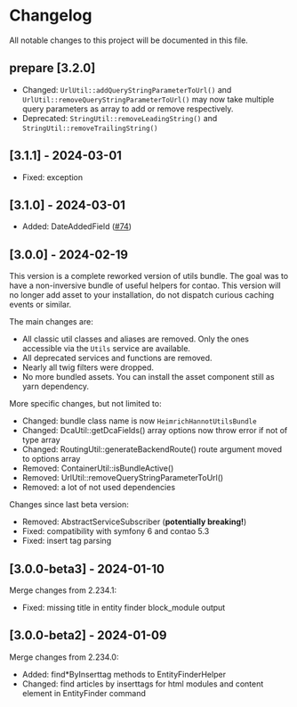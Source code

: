 # Changelog

All notable changes to this project will be documented in this file.

## prepare [3.2.0]
- Changed: `UrlUtil::addQueryStringParameterToUrl()` and `UrlUtil::removeQueryStringParameterToUrl()`
    may now take multiple query parameters as array to add or remove respectively.
- Deprecated: `StringUtil::removeLeadingString()` and `StringUtil::removeTrailingString()`

## [3.1.1] - 2024-03-01
- Fixed: exception

## [3.1.0] - 2024-03-01
- Added: DateAddedField ([#74](https://github.com/heimrichhannot/contao-utils-bundle/pull/74))

## [3.0.0] - 2024-02-19
This version is a complete reworked version of utils bundle. 
The goal was to have a non-inversive bundle of useful helpers for contao.
This version will no longer add asset to your installation, do not dispatch curious caching events or similar.

The main changes are:
- All classic util classes and aliases are removed. Only the ones accessible via the `Utils` service are available.
- All deprecated services and functions are removed.
- Nearly all twig filters were dropped.
- No more bundled assets. You can install the asset component still as yarn dependency.

More specific changes, but not limited to:
- Changed: bundle class name is now `HeimrichHannotUtilsBundle`
- Changed: DcaUtil::getDcaFields() array options now throw error if not of type array
- Changed: RoutingUtil::generateBackendRoute() route argument moved to options array
- Removed: ContainerUtil::isBundleActive()
- Removed: UrlUtil::removeQueryStringParameterToUrl()
- Removed: a lot of not used dependencies

Changes since last beta version:
- Removed: AbstractServiceSubscriber (**potentially breaking!**)
- Fixed: compatibility with symfony 6 and contao 5.3
- Fixed: insert tag parsing

## [3.0.0-beta3] - 2024-01-10
Merge changes from 2.234.1:
- Fixed: missing title in entity finder block_module output

## [3.0.0-beta2] - 2024-01-09
Merge changes from 2.234.0: 
- Added: find*ByInserttag methods to EntityFinderHelper
- Changed: find articles by inserttags for html modules and content element in EntityFinder command
